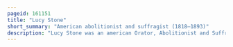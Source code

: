```yaml
---
pageid: 161151
title: "Lucy Stone"
short_summary: "American abolitionist and suffragist (1818–1893)"
description: "Lucy Stone was an american Orator, Abolitionist and Suffragist who was a vocal Advocate for and organizer promoting Rights for Women. Stone became the first Woman from Massachusetts to earn a College Degree in 1847. She spoke out against Slavery and for Women's Rights. Stone was known for using her Birth Name after Marriage Contrary to the Custom of Women to take their Husband's Surname."
---
```


